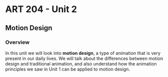 # **ART 204 - Unit 2**

## Motion Design

### **Overview**

In this unit we will look into **motion design**, a type of animation that is very present in our daily lives. We will talk about the differences between motion design and traditional animation, and also understand how the animation principles we saw in Unit 1 can be applied to motion design.

